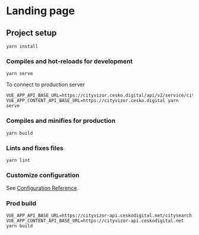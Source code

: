 # Landing page

## Project setup
```
yarn install
```

### Compiles and hot-reloads for development
```
yarn serve
```

To connect to production server

```shell script
VUE_APP_API_BASE_URL=https://cityvizor.cesko.digital/api/v2/service/citysearch VUE_APP_CONTENT_API_BASE_URL=https://cityvizor.cesko.digital yarn serve
```

### Compiles and minifies for production
```
yarn build
```

### Lints and fixes files
```
yarn lint
```

### Customize configuration
See [Configuration Reference](https://cli.vuejs.org/config/).


### Prod build
```shell script
VUE_APP_API_BASE_URL=https://cityvizor-api.ceskodigital.net/citysearch VUE_APP_CONTENT_API_BASE_URL=https://cityvizor-api.ceskodigital.net yarn build 
```
